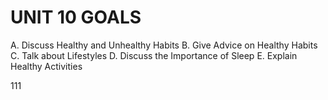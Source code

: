# UNIT 10 GOALS

A. Discuss Healthy and Unhealthy Habits
B. Give Advice on Healthy Habits
C. Talk about Lifestyles
D. Discuss the Importance of Sleep
E. Explain Healthy Activities

111